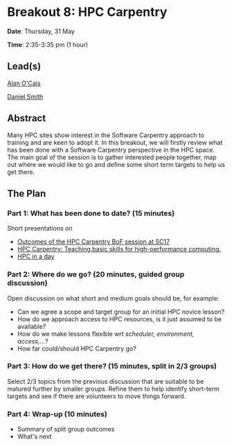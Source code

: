 # Breakout 8: **HPC Carpentry**

**Date**: Thursday, 31 May

**Time**: 2:35-3:35 pm (1 hour)

## Lead(s)

[Alan O'Cais](https://github.com/carpentries/carpentrycon/blob/master/ShortBio/SessionChairs/AlanOCais-bio.md)

[Daniel Smith](https://github.com/carpentries/carpentrycon/blob/master/ShortBio/SessionChairs/DanielSmith-bio.md)

## Abstract

Many HPC sites show interest in the Software Carpentry approach to training and are keen to adopt it. In this breakout, we will firstly review what has been done with a Software Carpentry perspective in the HPC space. The main goal of the session is to gather interested people together, map out where we would like to go and define some short term targets to help us get there.

## The Plan

### **Part 1**: What has been done to date? (15 minutes)

Short presentations on
- [Outcomes of the HPC Carpentry BoF session at SC17](https://github.com/hpc-uk/sc17-hpccarpentry-bof/raw/master/pdf/sc17-hpccarpentry-bof-report.pdf)
- [HPC Carpentry:
Teaching basic skills for high-performance computing.](https://hpc-carpentry.github.io/)
- [HPC in a day](https://psteinb.github.io/hpc-in-a-day/)

### **Part 2**: Where do we go? (20 minutes, guided group discussion)

Open discussion on what short and medium goals should be, for example:
- Can we agree a scope and target group for an initial HPC novice lesson?
- How do we approach access to HPC resources, is it just assumed to be available?
- How do we make lessons flexible wrt *scheduler, environment, access,...*?
- How far could/should HPC Carpentry go?

### **Part 3**: How do we get there? (15 minutes, split in 2/3 groups)

Select 2/3 topics from the previous discussion that are suitable to be matured further by smaller groups. Refine them to help identify short-term targets and see if there are volunteers to move things forward. 

### **Part 4**: Wrap-up (10 minutes)

- Summary of split group outcomes
- What's next

